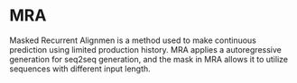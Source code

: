 # MRA
Masked Recurrent Alignmen is a method used to make continuous prediction using limited production history. MRA applies a autoregressive generation for seq2seq generation, and the mask in MRA allows it to utilize sequences with different input length.
